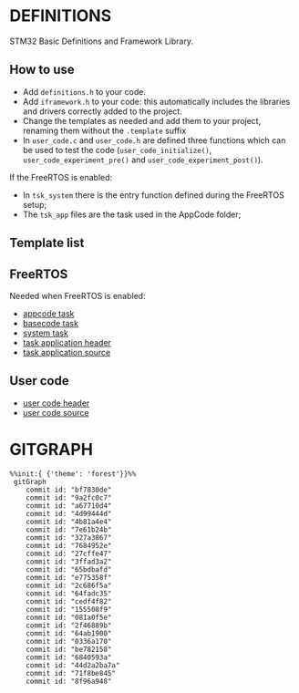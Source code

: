  # DEFINITIONS
 
 STM32 Basic Definitions and Framework Library.
 
 ## How to use
 - Add `definitions.h` to your code.
 - Add `iframework.h` to your code: this automatically includes the libraries and drivers correctly added to the project.
 - Change the templates as needed and add them to your project, renaming them without the `.template` suffix
 - In `user_code.c` and `user_code.h` are defined three functions which can be used to test the code (`user_code_initialize()`, `user_code_experiment_pre()` and `user_code_experiment_post()`).
 
 If the FreeRTOS is enabled:
 - In `tsk_system` there is the entry function defined during the FreeRTOS setup;
 - The `tsk_app` files are the task used in the AppCode folder;
 
 ## Template list
 ## FreeRTOS
 Needed when FreeRTOS is enabled: 
 - [appcode task](https://github.com/energicamotor/stm32-definitions/blob/main/appcode_tsks.h.template)
 - [basecode task](https://github.com/energicamotor/stm32-definitions/blob/main/appcode_tsks.h.template)
 - [system task](https://github.com/energicamotor/stm32-definitions/blob/main/tsk_system.c.template)
 - [task application header](https://github.com/energicamotor/stm32-definitions/blob/main/tsk_app.h.template)
 - [task application source](https://github.com/energicamotor/stm32-definitions/blob/main/tsk_app.c.template)
## User code
- [user code header](https://github.com/energicamotor/stm32-definitions/blob/main/user_code.h.template)
- [user code source](https://github.com/energicamotor/stm32-definitions/blob/main/user_code.c.template)
 
 
 # GITGRAPH
 ``` mermaid
 %%init:{ {'theme': 'forest'}}%%
  gitGraph
     commit id: "bf7830de"
     commit id: "9a2fc0c7"
     commit id: "a67710d4"
     commit id: "4d99444d"
     commit id: "4b81a4e4"
     commit id: "7e61b24b"
     commit id: "327a3867"
     commit id: "7684952e"
     commit id: "27cffe47"
     commit id: "3ffad3a2"
     commit id: "65bdbafd"
     commit id: "e775358f"
     commit id: "2c686f5a"
     commit id: "64fadc35"
     commit id: "cedf4f82"
     commit id: "155508f9"
     commit id: "081a0f5e"
     commit id: "2f46889b"
     commit id: "64ab1900"
     commit id: "0336a170"
     commit id: "be782158"
     commit id: "6840593a"
     commit id: "44d2a2ba7a"
     commit id: "71f8be845"
     commit id: "8f96a948"

```
    
    
    

  
 
  
 
